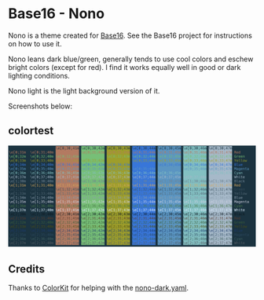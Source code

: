 # Base16 - Nono

Nono is a theme created for [Base16](https://github.com/chriskempson/base16).
See the Base16 project for instructions on how to use it.

Nono leans dark blue/green, generally tends to use cool colors and eschew
bright colors (except for red).  I find it works equally well in good or
dark lighting conditions.

Nono light is the light background version of it.

Screenshots below:

## colortest

![colortest](colortest.png)

## Credits

Thanks to [ColorKit](https://colorkit.co/) for helping with the
[nono-dark.yaml](palettes).


